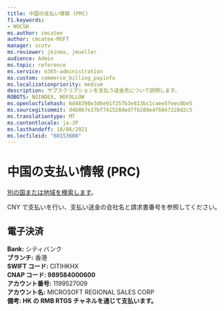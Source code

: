 ```yaml
---
title: 中国の支払い情報 (PRC)
f1.keywords:
- NOCSH
ms.author: cmcatee
author: cmcatee-MSFT
manager: scotv
ms.reviewer: jkinma, jmueller
audience: Admin
ms.topic: reference
ms.service: o365-administration
ms.custom: commerce_billing_payinfo
ms.localizationpriority: medium
description: サブスクリプションを支払う送金先について説明します。
ROBOTS: NOINDEX, NOFOLLOW
ms.openlocfilehash: 6d48398e3d6e91f257b3e813bc1caee5feec8be5
ms.sourcegitcommit: d4b867e37bf741528ded7fb289e4f6847228d2c5
ms.translationtype: MT
ms.contentlocale: ja-JP
ms.lasthandoff: 10/06/2021
ms.locfileid: "60153608"
---
```

# <a name="payment-information-for-china-prc"></a>中国の支払い情報 (PRC)

[別の国または地域を検索します](../billing-and-payments/pay-for-your-subscription.md)。

CNY で支払いを行い、支払い送金の会社名と請求書番号を参照してください。

## <a name="electronic-funds-transfer"></a>電子決済

**Bank:** シティバンク  
**ブランチ:** 香港  
**SWIFT コード:** CITIHKHX  
**CNAP コード: 989584000600**  
**アカウント番号:** 1199527009  
**アカウント名:** MICROSOFT REGIONAL SALES CORP  
**備考: HK の RMB RTGS チャネルを通じて支払います。**
